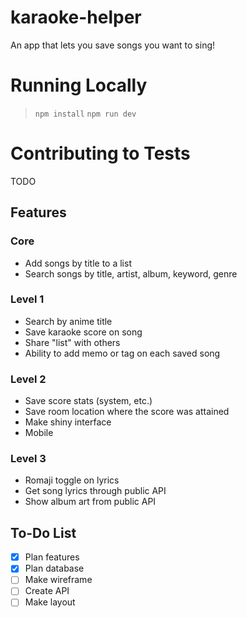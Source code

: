 # karaoke-helper
An app that lets you save songs you want to sing!

# Running Locally

> `npm install`
> `npm run dev`

# Contributing to Tests

TODO

## Features
### Core
- Add songs by title to a list
- Search songs by title, artist, album, keyword, genre
### Level 1
- Search by anime title
- Save karaoke score on song
- Share "list" with others
- Ability to add memo or tag on each saved song
### Level 2
- Save score stats (system, etc.)
- Save room location where the score was attained
- Make shiny interface
- Mobile
### Level 3
- Romaji toggle on lyrics
- Get song lyrics through public API
- Show album art from public API
## To-Do List
- [x] Plan features
- [x] Plan database
- [ ] Make wireframe
- [ ] Create API
- [ ] Make layout
